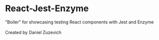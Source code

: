 # React-Jest-Enzyme
"Boiler" for showcasing testing React components with Jest and Enzyme
<br><br>
Created by Daniel Zuzevich
